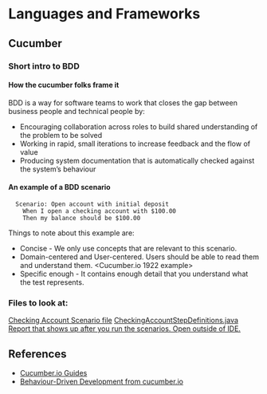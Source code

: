# Languages and Frameworks
## Cucumber
### Short intro to BDD
#### How the cucumber folks frame it
BDD is a way for software teams to work that closes the gap between business people and technical people by:

* Encouraging collaboration across roles to build shared understanding of the problem to be solved
* Working in rapid, small iterations to increase feedback and the flow of value
* Producing system documentation that is automatically checked against the system’s behaviour
#### An example of a BDD scenario
```
  Scenario: Open account with initial deposit
    When I open a checking account with $100.00
    Then my balance should be $100.00
```
Things to note about this example are:
* Concise - We only use concepts that are relevant to this scenario.
* Domain-centered and User-centered. Users should be able to read them and understand them. <Cucumber.io 1922 example> 
* Specific enough - It contains enough detail that you understand what the test represents.

### Files to look at:
[Checking Account Scenario file](../src/test/resources/features/CheckingAccount.feature)
[CheckingAccountStepDefinitions.java](../src/main/java/developer_learning_resources/languages_and_frameworks/cucumber/CheckingAccount.java)
[Report that shows up after you run the scenarios. Open outside of IDE.](../target/cucumber-report.html)
## References
* [Cucumber.io Guides](https://cucumber.io/docs/guides/)
* [Behaviour-Driven Development from cucumber.io](https://cucumber.io/docs/bdd/)